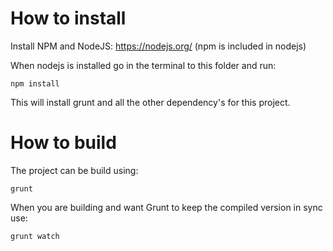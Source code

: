 How to install
==============

Install NPM and NodeJS: https://nodejs.org/ (npm is included in nodejs)

When nodejs is installed go in the terminal to this folder and run:

```
npm install
```

This will install grunt and all the other dependency's for this project.

How to build
=========

The project can be build using:

```
grunt
```

When you are building and want Grunt to keep the compiled version in sync use:

```
grunt watch
```